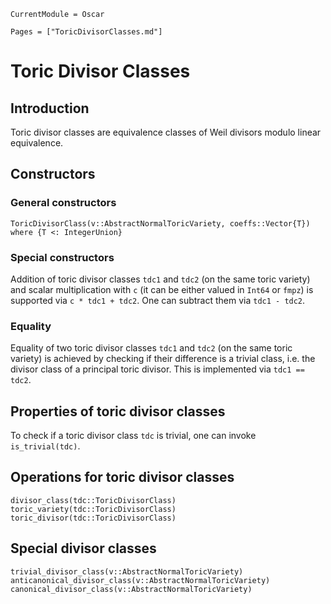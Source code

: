 ```@meta
CurrentModule = Oscar
```

```@contents
Pages = ["ToricDivisorClasses.md"]
```


# Toric Divisor Classes

## Introduction

Toric divisor classes are equivalence classes of Weil divisors modulo linear equivalence.


## Constructors

### General constructors

```@docs
ToricDivisorClass(v::AbstractNormalToricVariety, coeffs::Vector{T}) where {T <: IntegerUnion}
```

### Special constructors

Addition of toric divisor classes `tdc1` and `tdc2` (on the same toric variety) and
scalar multiplication with `c` (it can be either valued in `Int64` or `fmpz`)
is supported via `c * tdc1 + tdc2`. One can subtract them via `tdc1 - tdc2`.


### Equality

Equality of two toric divisor classes `tdc1` and `tdc2` (on the same toric variety)
is achieved by checking if their difference is a trivial class, i.e. the divisor class of
a principal toric divisor. This is implemented via `tdc1 == tdc2`.


## Properties of toric divisor classes

To check if a toric divisor class `tdc` is trivial, one can invoke `is_trivial(tdc)`.


## Operations for toric divisor classes

```@docs
divisor_class(tdc::ToricDivisorClass)
toric_variety(tdc::ToricDivisorClass)
toric_divisor(tdc::ToricDivisorClass)
```

## Special divisor classes

```@docs
trivial_divisor_class(v::AbstractNormalToricVariety)
anticanonical_divisor_class(v::AbstractNormalToricVariety)
canonical_divisor_class(v::AbstractNormalToricVariety)
```
